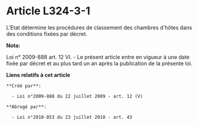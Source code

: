 # Article L324-3-1

L'Etat détermine les procédures de classement des chambres d'hôtes dans des conditions fixées par décret.

**Nota:**

Loi n° 2009-888 art. 12 VI. - Le présent article entre en vigueur à une date fixée par décret et au plus tard un an après la
publication de la présente loi.

**Liens relatifs à cet article**

	**Créé par**:

	  - Loi n°2009-888 du 22 juillet 2009 - art. 12 (V)

	**Abrogé par**:

	  - Loi n°2010-853 du 23 juillet 2010 - art. 43

